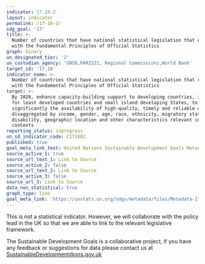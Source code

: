```yaml
---
indicator: 17.18.2
layout: indicator
permalink: /17-18-2/
sdg_goal: '17'
title: >-
  Number of countries that have national statistical legislation that complies
  with the Fundamental Principles of Official Statistics
graph: binary
un_designated_tier: '2'
un_custodian_agency: 'UNSD,PARIS21, Regional Commissions,World Bank'
target_id: '17.18'
indicator_name: >-
  Number of countries that have national statistical legislation that complies
  with the Fundamental Principles of Official Statistics
target: >-
  By 2020, enhance capacity-building support to developing countries, including
  for least developed countries and small island developing States, to increase
  significantly the availability of high-quality, timely and reliable data
  disaggregated by income, gender, age, race, ethnicity, migratory status,
  disability, geographic location and other characteristics relevant in national
  contexts
reporting_status: inprogress
un_sd_indicator_code: C171802
published: true
goal_meta_link_text: United Nations Sustainable Development Goals Metadata (pdf 468kB)
source_active_1: true
source_url_text_1: Link to Source
source_active_2: false
source_url_text_2: Link to Source
source_active_3: false
source_url_3: Link to Source
data_non_statistical: true
graph_type: line
goal_meta_link: 'https://unstats.un.org/sdgs/metadata/files/Metadata-17-18-02.pdf'
---
```



This is not a statistical indicator. However, we will collaborate with the policy lead in the UK so that we are able to link to the relevant legislative framework.

The Sustainable Development Goals is a collaborative project, if you have any feedback or suggestions for data please contact us at <SustainableDevelopment@ons.gov.uk>
